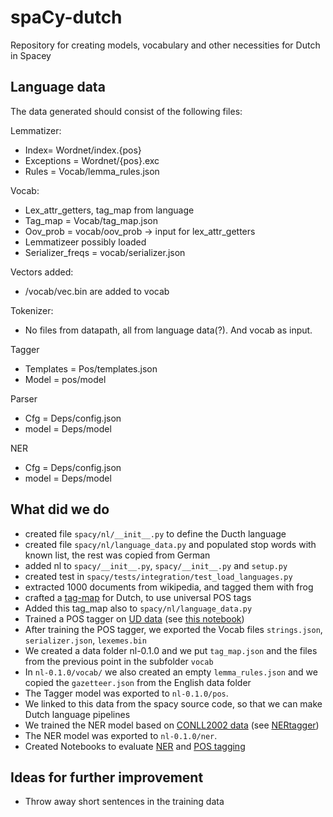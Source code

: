 # spaCy-dutch
Repository for creating models, vocabulary and other necessities for Dutch in Spacey

## Language data
The data generated should consist of the following files:

Lemmatizer:
*	Index= Wordnet/index.{pos}
*	Exceptions = Wordnet/{pos}.exc
*	Rules = Vocab/lemma_rules.json

Vocab: 
*	Lex_attr_getters, tag_map from language
*	Tag_map = Vocab/tag_map.json
*	Oov_prob = vocab/oov_prob -> input for lex_attr_getters
*	Lemmatizeer possibly loaded
*	Serializer_freqs = vocab/serializer.json
	
Vectors added:
*	/vocab/vec.bin are added to vocab
	
Tokenizer:
*	No files from datapath, all from language data(?). And vocab as input.
	
Tagger
*	Templates = Pos/templates.json
*	Model = pos/model
	
Parser
*	Cfg = Deps/config.json
*	model = Deps/model

NER
*	Cfg = Deps/config.json
* model = Deps/model

## What did we do
* created file `spacy/nl/__init__.py` to define the Ducth language
* created file `spacy/nl/language_data.py` and populated stop words with known list, the rest was copied from German
* added nl to `spacy/__init__.py`, `spacy/__init__.py` and `setup.py`
* created test in `spacy/tests/integration/test_load_languages.py`
* extracted 1000 documents from wikipedia, and tagged them with frog
* crafted a [tag-map](https://github.com/nlesc-sherlock/spaCy-dutch/blob/master/data/nl-0.1.0/vocab/tag_map.json) for Dutch, to use universal POS tags
* Added this tag_map also to `spacy/nl/language_data.py`
* Trained a POS tagger on [UD data](https://github.com/UniversalDependencies/UD_Dutch) (see [this notebook](https://github.com/nlesc-sherlock/spaCy-dutch/blob/master/notebooks/Dutch%20tagger%20UD%20data.ipynb))
* After training the POS tagger, we exported the Vocab files `strings.json`, `serializer.json`, `lexemes.bin` 
* We created a data folder nl-0.1.0 and we put `tag_map.json` and the files from the previous point in the subfolder `vocab`
* In `nl-0.1.0/vocab/` we also created an empty `lemma_rules.json` and we copied the `gazetteer.json` from the English data folder
* The Tagger model was exported to `nl-0.1.0/pos`.
* We linked to this data from the spacy source code, so that we can make Dutch language pipelines
* We trained the NER model based on [CONLL2002 data](http://www.cnts.ua.ac.be/conll2002/ner/) (see [NERtagger](https://github.com/nlesc-sherlock/spaCy-dutch/tree/master/models))
* The NER model was exported to `nl-0.1.0/ner`.
* Created Notebooks to evaluate [NER](https://github.com/nlesc-sherlock/spaCy-dutch/blob/master/notebooks/EvaluateNER.ipynb) and [POS tagging](https://github.com/nlesc-sherlock/spaCy-dutch/blob/master/notebooks/EvaluateTagger.ipynb)



## Ideas for further improvement
* Throw away short sentences in the training data

